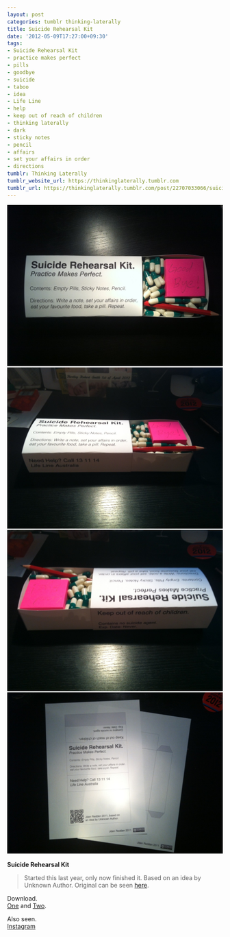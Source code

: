 ```yaml
---
layout: post
categories: tumblr thinking-laterally
title: Suicide Rehearsal Kit
date: '2012-05-09T17:27:00+09:30'
tags:
- Suicide Rehearsal Kit
- practice makes perfect
- pills
- goodbye
- suicide
- taboo
- idea
- Life Line
- help
- keep out of reach of children
- thinking laterally
- dark
- sticky notes
- pencil
- affairs
- set your affairs in order
- directions
tumblr: Thinking Laterally
tumblr_website_url: https://thinkinglaterally.tumblr.com
tumblr_url: https://thinkinglaterally.tumblr.com/post/22707033066/suicide-rehearsal-kit-started-this-last-year
---
```

 ![](/content/images/tumblr/thinking-laterally/tumblr_m3qwsdGegs1qh9he3o1_1280.jpg)  
 ![](/content/images/tumblr/thinking-laterally/tumblr_m3qwsdGegs1qh9he3o2_1280.jpg)  
 ![](/content/images/tumblr/thinking-laterally/tumblr_m3qwsdGegs1qh9he3o3_1280.jpg)  
 ![](/content/images/tumblr/thinking-laterally/tumblr_m3qwsdGegs1qh9he3o4_1280.jpg)  
  

**Suicide Rehearsal Kit**

> Started this last year, only now finished it. Based on an idea by Unknown Author. Original can be seen [here](http://www.bigredkev.com/2010/06/suicide-rehearsal-kit.html).

Download.   
[One](http://i.imgur.com/HpvKj.png) and [Two](http://i.imgur.com/OwPgz.png).

Also seen.  
[Instagram](http://instagr.am/p/KZalQyvgnJ/)

